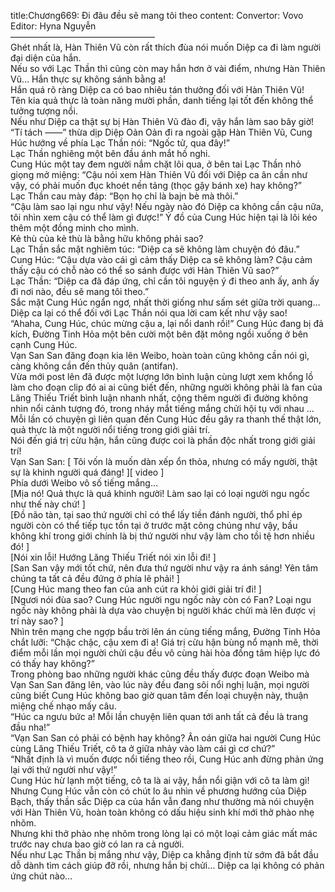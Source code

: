 title:Chương669: Đi đâu đều sẽ mang tôi theo
content:
Convertor: Vovo<br>Editor: Hyna Nguyễn<br>————————————————–<br>Ghét nhất là, Hàn Thiên Vũ còn rất thích đùa nói muốn Diệp ca đi làm người đại diện của hắn.<br>Nếu so với Lạc Thần thì cũng còn may hắn hơn ở vài điểm, nhưng Hàn Thiên Vũ… Hắn thực sự không sánh bằng a!<br>Hắn quá rõ ràng Diệp ca có bao nhiêu tán thưởng đối với Hàn Thiên Vũ!<br>Tên kia quả thực là toàn năng mười phần, danh tiếng lại tốt đến không thể tưởng tượng nổi.<br>Nếu như Diệp ca thật sự bị Hàn Thiên Vũ đào đi, vậy hắn làm sao bây giờ!<br>“Tí tách ——” thừa dịp Diệp Oản Oản đi ra ngoài gặp Hàn Thiên Vũ, Cung Húc hướng về phía Lạc Thần nói: “Ngốc tử, qua đây!”<br>Lạc Thần nghiêng một bên đầu ánh mắt hồ nghi.<br>Cung Húc một tay đem người nắm chặt lôi qua, ở bên tai Lạc Thần nhỏ giọng mở miệng: “Cậu nói xem Hàn Thiên Vũ đối với Diệp ca ân cần như vậy, có phải muốn đục khoét nền tảng (thọc gậy bánh xe) hay không?”<br>Lạc Thần cau mày đáp: “Bọn họ chỉ là bajn bè mà thôi.”<br>“Cậu làm sao lại ngu như vậy! Nếu ngày nào đó Diệp ca không cần cậu nữa, tôi nhìn xem cậu có thể làm gì được!” Ý đồ của Cung Húc hiện tại là lôi kéo thêm một đồng minh cho mình.<br>Kẻ thù của kẻ thù là bằng hữu không phải sao?<br>Lạc Thần sắc mặt nghiêm túc: “Diệp ca sẽ không làm chuyện đó đâu.”<br>Cung Húc: “Cậu dựa vào cái gì cảm thấy Diệp ca sẽ không làm? Cậu cảm thấy cậu có chỗ nào có thể so sánh được với Hàn Thiên Vũ sao?”<br>Lạc Thần: “Diệp ca đã đáp ứng, chỉ cần tôi nguyện ý đi theo anh ấy, anh ấy đi nơi nào, đều sẽ mang tôi theo.”<br>Sắc mặt Cung Húc ngẩn ngơ, nhất thời giống như sấm sét giữa trời quang…<br>Diệp ca lại có thể đối với Lạc Thần nói qua lời cam kết như vậy sao!<br>“Ahaha, Cung Húc, chúc mừng cậu a, lại nổi danh rồi!” Cung Húc đang bị đả kích, Đường Tinh Hỏa một bên cười một bên đặt mông ngồi xuống ở bên cạnh Cung Húc.<br>Vạn San San đăng đoạn kia lên Weibo, hoàn toàn cũng không cần nói gì, càng không cần đến thủy quân (antifan).<br>Vừa mới post lên đã được một lượng lớn bình luận cùng lượt xem khổng lồ làm cho đoạn clip đó ai ai cũng biết đến, những người không phải là fan của Lăng Thiếu Triết bình luận nhanh nhất, cộng thêm người đi đường không nhìn nổi cảnh tượng đó, trong nháy mắt tiếng mắng chửi hội tụ với nhau …<br>Mỗi lần có chuyện gì liên quan đến Cung Húc đều gây ra thanh thế thật lớn, quả thực là một người nổi tiếng trong giới giải trí.<br>Nói đến giá trị cừu hận, hắn cũng được coi là phần độc nhất trong giới giải trí!<br>Vạn San San: [ Tôi vốn là muốn dàn xếp ổn thỏa, nhưng có mấy người, thật sự là khinh người quá đáng! ][ video ]<br>Phía dưới Weibo vô số tiếng mắng…<br>[Mịa nó! Quả thực là quá khinh người! Làm sao lại có loại người ngu ngốc như thế này chứ! ]<br>[Đồ não tàn, tại sao thứ người chỉ có thể lấy tiền đánh người, thổ phỉ ép người còn có thể tiếp tục tồn tại ở trước mặt công chúng như vậy, bầu không khí trong giới chính là bị thứ người như vậy làm cho tồi tệ hơn nhiều đó! ]<br>[Nói xin lỗi! Hướng Lăng Thiếu Triết nói xin lỗi đi! ]<br>[San San vậy mới tốt chứ, nên đưa thứ người như vậy ra ánh sáng! Yên tâm chúng ta tất cả đều đứng ở phía lẽ phải! ]<br>[Cung Húc mang theo fan của anh cút ra khỏi giới giải trí đi! ]<br>[Ngươi nói đùa sao? Cung Húc người ngu ngốc này còn có Fan? Loại ngu ngốc này không phải là dựa vào chuyện bị người khác chửi mà lên được vị trí này sao? ]<br>Nhìn trên mạng che ngợp bầu trời lên án cùng tiếng mắng, Đường Tinh Hỏa chắt lưỡi: “Chậc chậc, cậu xem đi a! Giá trị cừu hận bùng nổ mạnh mẽ, thời điểm mỗi lần mọi người chửi cậu đều vô cùng hài hòa đồng tâm hiệp lực đó có thấy hay không?”<br>Trong phòng bao những người khác cũng đều thấy được đoạn Weibo mà Vạn San San đăng lên, vào lúc này đều đang sôi nổi nghị luận, mọi người cũng biết Cung Húc không bao giờ quan tâm đến loại chuyện này, thuận miệng chế nhạo mấy câu.<br>“Húc ca ngưu bức a! Mỗi lần chuyện liên quan tới anh tất cả đều là trang đầu nha!”<br>“Vạn San San có phải có bệnh hay không? Ân oán giữa hai người Cung Húc cùng Lăng Thiếu Triết, cô ta ở giữa nhảy vào làm cái gì cơ chứ?”<br>“Nhất định là vì muốn được nổi tiếng theo rồi, Cung Húc anh đừng phản ứng lại với thứ người như vậy!”<br>Cung Húc hừ lạnh một tiếng, cô ta là ai vậy, hắn nổi giận với cô ta làm gì!<br>Nhưng Cung Húc vẫn còn có chút lo âu nhìn về phương hướng của Diệp Bạch, thấy thần sắc Diệp ca của hắn vẫn đang như thường mà nói chuyện với Hàn Thiên Vũ, hoàn toàn không có dấu hiệu sinh khí mới thở phào nhẹ nhõm.<br>Nhưng khi thở phào nhẹ nhõm trong lòng lại có một loại cảm giác mất mác trước nay chưa bao giờ có lan ra cả người.<br>Nếu như Lạc Thần bị mắng như vậy, Diệp ca khẳng định từ sớm đã bắt đầu dỗ dành tìm cách giúp đỡ rồi, nhưng hắn bị chửi… Diệp ca lại không có phản ứng chút nào…